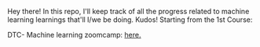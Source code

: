 Hey there! In this repo, I'll keep track of all the progress related to machine learning learnings that'll I/we be doing. Kudos! Starting from the 1st Course:

DTC- Machine learning zoomcamp: [here.](https://www.youtube.com/watch?v=MqI8vt3-cag&list=PL3MmuxUbc_hIhxl5Ji8t4O6lPAOpHaCLR)